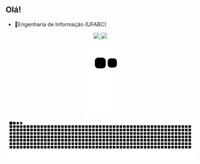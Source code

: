 ## Olá!

- 📡Engenharia de Informação (UFABC)
     
<div align="center">  
  <a href="https://github.com/AndreMarques2002">     
  <img height="150cm" src="https://github-readme-stats.vercel.app/api?username=AndreMarques2002&show_icons=true&theme=codeSTACKr&include_all_commits=true&count_private=true"/>
  <img height="150cm" src="https://github-readme-stats.vercel.app/api/top-langs/?username=AndreMarques2002&layout=compact&langs_count=16&theme=codeSTACKr"/>
</div>
     
  
<div align="center">
     
  ![snake gif](https://github.com/AndreMarques2002/AndreMarques2002/blob/output/github-contribution-grid-snake.svg)
  <picture>
  <source media="(prefers-color-scheme: dark)" srcset="github-snake-dark.svg" />
  <source media="(prefers-color-scheme: light)" srcset="github-snake.svg" />
  <img alt="github-snake" src="github-snake.svg" />
</picture>
  

  </div> 
